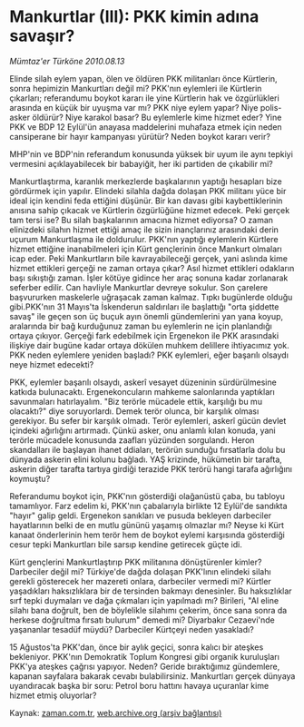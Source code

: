 # Mankurtlar (III): PKK kimin adına savaşır?

*Mümtaz'er Türköne 2010.08.13*

<td class="columnist-detail">
<p>Elinde silah eylem yapan, ölen ve öldüren PKK militanları önce Kürtlerin, sonra hepimizin Mankurtları değil mi? PKK'nın eylemleri ile Kürtlerin çıkarları; referandumu boykot kararı ile yine Kürtlerin hak ve özgürlükleri arasında en küçük bir uyuşma var mı? PKK niye eylem yapar? Niye polis-asker öldürür? Niye karakol basar? Bu eylemlerle kime hizmet eder? Yine PKK ve BDP 12 Eylül'ün anayasa maddelerini muhafaza etmek için neden cansiperane bir  hayır kampanyası yürütür? Neden boykot kararı verir?</p>
<p>
<div id="haberMetinDiv">
<p> MHP'nin ve BDP'nin referandum konusunda yüksek bir uyum ile aynı tepkiyi vermesini açıklayabilecek bir babayiğit, her iki partiden de çıkabilir mi?
<p>Mankurtlaştırma, karanlık merkezlerde başkalarının yaptığı hesapları bize gördürmek için yapılır. Elindeki silahla dağda dolaşan PKK militanı yüce bir ideal için kendini feda ettiğini düşünür. Bir kan davası gibi kaybettiklerinin anısına sahip çıkacak ve Kürtlerin özgürlüğüne hizmet edecek. Peki gerçek tam tersi ise? Bu silah başkalarının amacına hizmet ediyorsa? O zaman elinizdeki silahın hizmet ettiği amaç ile sizin inançlarınız arasındaki derin uçurum Mankurtlaşma ile doldurulur. PKK'nın yaptığı eylemlerin Kürtlere hizmet ettiğine inanabilmeleri için Kürt gençlerinin önce Mankurt olmaları icap eder. Peki Mankurtların bile kavrayabileceği gerçek, yani aslında kime hizmet ettikleri gerçeği ne zaman ortaya çıkar? Asıl hizmet ettikleri odakların başı sıkıştığı zaman. İşler kötüye gidince her araç sonuna kadar zorlanarak seferber edilir. Can havliyle Mankurtlar devreye sokulur. Son çarelere başvururken maskelerle uğraşacak zaman kalmaz. Tıpkı bugünlerde olduğu gibi.PKK'nın 31 Mayıs'ta İskenderun saldırıları ile başlattığı "orta şiddette savaş" ile geçen son üç buçuk ayın önemli gündemlerini yan yana koyup, aralarında bir bağ kurduğunuz zaman bu eylemlerin ne için planlandığı ortaya çıkıyor. Gerçeği fark edebilmek için Ergenekon ile PKK arasındaki ilişkiye dair bugüne kadar ortaya dökülen muhkem delillere ihtiyacımız yok. PKK neden eylemlere yeniden başladı? PKK eylemleri, eğer başarılı olsaydı neye hizmet edecekti?
<p>PKK, eylemler başarılı olsaydı, askerî vesayet düzeninin sürdürülmesine katkıda bulunacaktı. Ergenekoncuların mahkeme salonlarında yaptıkları savunmaları hatırlayalım. "Biz terörle mücadele ettik, karşılığı bu mu olacaktı?" diye soruyorlardı. Demek terör olunca, bir karşılık olması gerekiyor. Bu sefer bir karşılık olmadı. Terör eylemleri, askerî gücün devlet içindeki ağırlığını artırmadı. Çünkü asker, onu anlamlı kılan konuda, yani terörle mücadele konusunda zaafları yüzünden sorgulandı. Heron skandalları ile başlayan ihanet ddiaları, terörün sunduğu fırsatlarla dolu bu dünyada askerin elini kolunu bağladı. YAŞ krizinde, hükümetin bir tarafta, askerin diğer tarafta tartıya girdiği terazide PKK terörü hangi tarafa ağırlığını koymuştu?
<p>Referandumu boykot için, PKK'nın gösterdiği olağanüstü çaba, bu tabloyu tamamlıyor. Farz edelim ki, PKK'nın çabalarıyla birlikte 12 Eylül'de sandıkta "hayır" galip geldi. Ergenekon sanıkları ve pusuda bekleyen darbeciler hayatlarının belki de en mutlu gününü yaşamış olmazlar mı? Neyse ki Kürt kanaat önderlerinin hem terör hem de boykot eylemi karşısında gösterdiği cesur tepki Mankurtları bile sarsıp kendine getirecek güçte idi.
<p>Kürt gençlerini Mankurtlaştırıp PKK militanına dönüştürenler kimler? Darbeciler değil mi? Türkiye'de dağda dolaşan PKK'lının elindeki silahı gerekli gösterecek her mazereti onlara, darbeciler vermedi mi? Kürtler yaşadıkları haksızlıklara bir de tersinden bakmayı denesinler. Bu haksızlıklar sırf tepki duymaları ve dağa çıkmaları için yapılmadı mı? Birileri, "Al eline silahı bana doğrult, ben de böylelikle silahımı çekerim, önce sana sonra da herkese doğrultma fırsatı bulurum" demedi mi? Diyarbakır Cezaevi'nde yaşananlar tesadüf müydü? Darbeciler Kürtçeyi neden yasakladı?
<p>15 Ağustos'ta PKK'dan, önce bir aylık geçici, sonra kalıcı bir ateşkes bekleniyor. PKK'nın Demokratik Toplum Kongresi gibi organik kuruluşları PKK'ya ateşkes çağrısı yapıyor. Neden? Geride bıraktığımız gündemlere, kapanan sayfalara bakarak cevabı bulabilirsiniz. Mankurtları gerçek dünyaya uyandıracak başka bir soru: Petrol boru hattını havaya uçuranlar kime hizmet etmiş oluyorlar?</p></p></p></p></p></p></div>
</p>
<a href="http://web.archive.org/web/20110106004830/mailto:m.turkone@zaman.com.tr">
</a></td>

Kaynak: [zaman.com.tr](http://zaman.com.tr/yazar.do?yazino=1015265), [web.archive.org (arşiv bağlantısı)](http://web.archive.org/web/20110106004830/http://www.zaman.com.tr/yazar.do?yazino=1015265)
